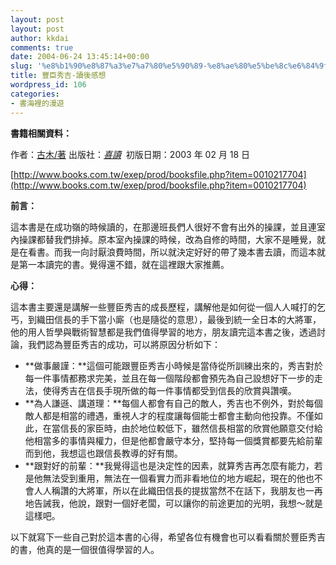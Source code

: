 ```yaml
---
layout: post
layout: post
author: kkdai
comments: true
date: 2004-06-24 13:45:14+00:00
slug: '%e8%b1%90%e8%87%a3%e7%a7%80%e5%90%89-%e8%ae%80%e5%be%8c%e6%84%9f%e6%83%b3'
title: 豐臣秀吉-讀後感想
wordpress_id: 106
categories:
- 書海裡的漫遊
---
```


**書籍相關資料：**

作者：[古木/著](http://www.books.com.tw/exep/openfind.php?cat=001&key=%A5j%A4%EC%2F%B5%DB) 出版社：[_喜讀_](http://www.books.com.tw/exep/pub_book.php?pubid=likeread)  初版日期：2003 年 02 月 18 日

[http://www.books.com.tw/exep/prod/booksfile.php?item=0010217704](http://www.books.com.tw/exep/prod/booksfile.php?item=0010217704)  


**前言：**

這本書是在成功嶺的時候讀的，在那邊班長們人很好不會有出外的操課，並且連室內操課都替我們排掉。原本室內操課的時候，改為自修的時間，大家不是睡覺，就是在看書。而我一向討厭浪費時間，所以就決定好好的帶了幾本書去讀，而這本就是第一本讀完的書。覺得還不錯，就在這裡跟大家推薦。


<!-- more -->


**心得：**

這本書主要還是講解一些豐臣秀吉的成長歷程，講解他是如何從一個人人喊打的乞丐，到織田信長的手下當小廝（也是隨從的意思），最後到統一全日本的大將軍，他的用人哲學與戰術智慧都是我們值得學習的地方，朋友讀完這本書之後，透過討論，我們認為豐臣秀吉的成功，可以將原因分析如下：

  * **做事嚴謹：**這個可能跟豐臣秀吉小時候是當侍從所訓練出來的，秀吉對於每一件事情都務求完美，並且在每一個階段都會預先為自己設想好下一步的走法，使得秀吉在信長手現所做的每一件事情都受到信長的欣賞與讚嘆。
  * **為人謙遜、講道理：**每個人都會有自己的敵人，秀吉也不例外，對於每個敵人都是相當的禮遇，重視人才的程度讓每個能士都會主動向他投靠。不僅如此，在當信長的家臣時，由於地位較低下，雖然信長相當的欣賞他願意交付給他相當多的事情與權力，但是他都會嚴守本分，堅持每一個獎賞都要先給前輩而到他，我想這也跟信長教導的好有關。
  * **跟對好的前輩：**我覺得這也是決定性的因素，就算秀吉再怎麼有能力，若是他無法受到重用，無法在一個看實力而非看地位的地方崛起，現在的他也不會人人稱讚的大將軍，所以在此織田信長的提拔當然不在話下，我朋友也一再地告誡我，他說，跟對一個好老闆，可以讓你的前途更加的光明，我想～就是這樣吧。

以下就寫下一些自己對於這本書的心得，希望各位有機會也可以看看關於豐臣秀吉的書，他真的是一個很值得學習的人。
